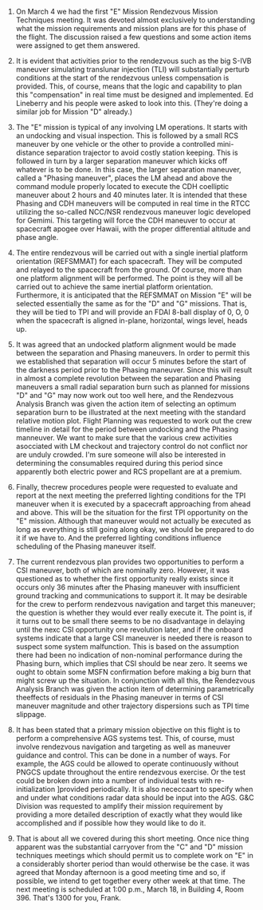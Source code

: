 ﻿---
layout: tindallgram
date: Mar 7, 1968
from: PA/Chief, Apollo Data Priority Coordination
serial: 68-PA-T-55A
subject: First "E" Mission Rendezvous Mission Techniques meeting - March 4
---
1.  On March 4 we had the first "E" Mission Rendezvous Mission Techniques
meeting.  It was devoted almost exclusively to understanding what the
mission requirements and mission plans are for this phase of the flight.
The discussion raised a few questions and some action items were assigned
to get them answered.

2.  It is evident that activities prior to the rendezvous such as the big
S-IVB maneuver simulating translunar injection (TLI) will substantially
perturb conditions at the start of the rendezvous unless compensation is
provided.  This, of course, means that the logic and capability to plan
this "compensation" in real time must be designed and implemented.
Ed Lineberry and his people were asked to look into this. (They're doing
a similar job for Mission "D" already.)

3.  The "E" mission is typical of any involving LM operations.  It starts
with an undocking and visual inspection.  This is followed by a small RCS
maneuver by one vehicle or the other to provide a controlled mini-distance
separation trajector to avoid costly station keeping.  This is followed
in turn by a larger separation maneuver which kicks off whatever is to be
done.  In this case, the larger separation maneuver, called a "Phasing
maneuver", places the LM ahead and above the command module properly
located to execute the CDH coelliptic maneuver about 2 hours and 40 minutes
later.  It is intended that these Phasing and CDH maneuvers will be
computed in real time in the RTCC utilizing the so-called NCC/NSR rendezvous
maneuver logic developed for Gemimi.  This targeting will force the CDH
maneuver to occur at spacecraft apogee over Hawaii, with the proper
differential altitude and phase angle.

4.  The entire rendezvous will be carried out with a single inertial
platform orientation (REFSMMAT) for each spacecraft.  They will be
computed and relayed to the spacecraft from the ground.  Of course, more
than one platform alignment will be performed.  The point is they will
all be carried out to achieve the same inertial platform orientation.
Furthermore, it is anticipated that the REFSMMAT on Mission "E" will be
selected essentially the same as for the "D" and "G" missions.  That is,
they will be tied to TPI and will provide an FDAI 8-ball display of
0, O, 0 when the spacecraft is aligned in-plane, horizontal, wings level,
heads up.


5.  It was agreed that an undocked platform alignment would be made between
the separation and Phasing maneuvers.  In order to permit this we established
that separation will occur 5 minutes before the start of the darkness period
prior to the Phasing maneuver.  Since this will result in almost a complete
revolution between the separation and Phasing maneuvers a small radial
separation burn such as planned for missions "D" and "G" may now work out
too well here, and the Rendezvous Analysis Branch was given the action item
of selecting an optimum separation burn to be illustrated at the next meeting
with the standard relative motion plot.  Flight Planning was requested to
work out the crew timeline in detail for the period between undocking and
the Phasing manneuver.  We want to make sure that the various crew activities
asocciated with LM checkout and trajectory control do not conflict nor are
unduly crowded.  I'm sure someone will also be interested in determining
the consumables required during this period since apparently both electric
power and RCS propellant are at a premium.

6.  Finally, thecrew procedures people were requested to evaluate and
report at the next meeting the preferred lighting conditions for the TPI
maneuver when it is executed by a spacecraft approaching from ahead and
above.  This will be the situation for the first TPI opportunity on the
"E" mission.  Although that maneuver would not actually be executed as long
as everything is still going along okay, we should be prepared to do it if 
we have to.  And the preferred lighting conditions influence scheduling of
the Phasing maneuver itself.


7.  The current rendezvous plan provides two opportunities to perform a
CSI maneuver, both of which are nominally zero. However, it was questioned
as to whether the first opportunity really exists since it occurs only 36
minutes after the Phasing maneuver with insufficient ground tracking and
communications to support it.  It may be desirable for the crew to perform
rendezvous navigation and target this maneuver; the question is whether
they would ever really execute it. The point is, if it turns out to be
small there seems to be no disadvantage in delaying until the nexc CSI
opportunity one revolution later, and if the onboard systems indicate that
a large CSI maneuver is needed there is reason to suspect some system
malfunction.  This is based on the assumption there had been no indication
of non-nominal performance during the Phasing burn, which implies that CSI
should be near zero.  It seems we ought to obtain some MSFN confirmation
before making a big burn that might screw up the situation.  In conjunction
with all this, the Rendezvous Analysis Branch was given the action item of
determining parametrically theeffects of residuals in the Phasing maneuver
in terms of CSI maneuver magnitude and other trajectory dispersions such
as TPI time slippage.


8.  It has been stated that a primary mission objective on this flight is
to perform a comprehensive AGS systems test.  This, of course, must involve
rendezvous navigation and targeting as well as maneuver guidance and control.
This can be done in a number of ways.  For example, the AGS could be allowed
to operate continuously without PNGCS update throughout the entire rendezvous
exercise.  Or the test could be broken down into a number of individual tests
with re-initialization ]provided periodically. It is also nececcaart to specify
when and under what conditions radar data should be input into the AGS.  G&C
Division was requested to amplify their mission requirement by providing a
more detailed description of exactly what they would like accomplished and 
if possible how they would like to do it.

9. That is about all we covered during this short meeting.  Once nice thing
apparent was the substantial carryover from the "C" and "D" mission techniques
meetings which should permit us to complete work on "E" in a considerably 
shorter period than would otherwise be the case. it was agreed that Monday
afternoon is a good meeting time and so, if possible, we intend to get
together every other week at that time.  The next meeting is scheduled
at 1:00 p.m., March 18, in Building 4, Room 396.  That's 1300 for you,
Frank.